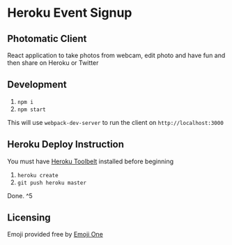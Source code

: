 # Heroku Event Signup

## Photomatic Client

React application to take photos from webcam, edit photo and have fun and then share on Heroku or Twitter

## Development

1. `npm i`
1. `npm start`

This will use `webpack-dev-server` to run the client on `http://localhost:3000`

## Heroku Deploy Instruction

You must have [Heroku Toolbelt](https://toolbelt.heroku.com/) installed before beginning

1. `heroku create`
1. `git push heroku master`

Done. ^5

## Licensing

Emoji provided free by [Emoji One](http://emojione.com)
